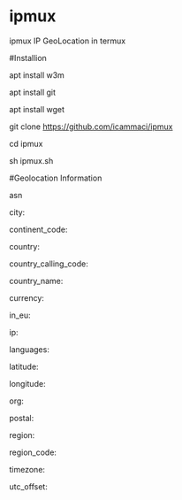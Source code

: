 # ipmux

ipmux
IP GeoLocation in termux


#Installion

apt install w3m

apt install git

apt install wget

git clone https://github.com/icammaci/ipmux

cd ipmux

sh ipmux.sh


#Geolocation Information

asn

city:

continent_code:

country:

country_calling_code:

country_name:

currency:

in_eu:

ip:

languages:

latitude:

longitude:

org:

postal:

region:

region_code:

timezone:

utc_offset:
